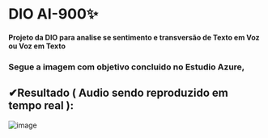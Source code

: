 # DIO AI-900✨

#### Projeto da DIO para analise se sentimento e transversão de Texto em Voz ou Voz em Texto

### Segue a imagem com objetivo concluido no Estudio Azure, 

## ✔Resultado ( Audio sendo reproduzido em tempo real ):

![image](https://github.com/AndressaM-Silva/reconhecimento-facial-no-ML/assets/147927964/1456e602-c233-4ed1-983a-35395c6150fb)


